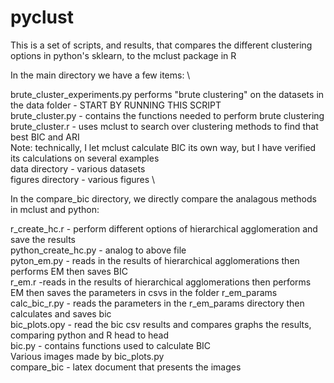 # pyclust
This is a set of scripts, and results, that compares the different clustering options in python's sklearn, to the mclust package in R

In the main directory we have a few items: \

brute_cluster_experiments.py performs "brute clustering" on the datasets in the data folder - START BY RUNNING THIS SCRIPT \
brute_cluster.py - contains the functions needed to perform brute clustering \
brute_cluster.r - uses mclust to search over clustering methods to find that best BIC and ARI \
	Note: technically, I let mclust calculate BIC its own way, but I have verified its calculations on several examples \
data directory - various datasets \
figures directory - various figures \


In the compare_bic directory, we directly compare the analagous methods in mclust and python:

r_create_hc.r - perform different options of hierarchical agglomeration and save the results \
python_create_hc.py - analog to above file \
pyton_em.py - reads in the results of hierarchical agglomerations then performs EM then saves BIC \
r_em.r -reads in the results of hierarchical agglomerations then performs EM then saves the parameters in csvs in the folder r_em_params \
calc_bic_r.py - reads the parameters in the r_em_params directory then calculates and saves bic \
bic_plots.opy - read the bic csv results and compares graphs the results, comparing python and R head to head \
bic.py - contains functions used to calculate BIC \
Various images made by bic_plots.py \
compare_bic - latex document that presents the images

